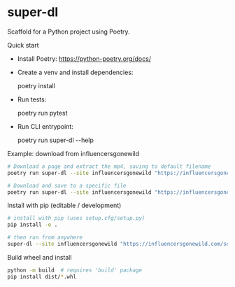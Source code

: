 # super-dl

Scaffold for a Python project using Poetry.

Quick start

- Install Poetry: https://python-poetry.org/docs/
- Create a venv and install dependencies:

  poetry install

- Run tests:

  poetry run pytest

- Run CLI entrypoint:

  poetry run super-dl --help

Example: download from influencersgonewild

```bash
# Download a page and extract the mp4, saving to default filename
poetry run super-dl --site influencersgonewild "https://influencersgonewild.com/some-post"

# Download and save to a specific file
poetry run super-dl --site influencersgonewild "https://influencersgonewild.com/some-post" -o output.mp4
```

Install with pip (editable / development)


```bash
# install with pip (uses setup.cfg/setup.py)
pip install -e .

# then run from anywhere
super-dl --site influencersgonewild "https://influencersgonewild.com/some-post" -o output.mp4
```

Build wheel and install

```bash
python -m build  # requires 'build' package
pip install dist/*.whl
```
